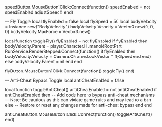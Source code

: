 speedButton.MouseButton1Click:Connect(function()
    speedEnabled = not speedEnabled
    adjustSpeed()
end)

-- Fly Toggle
local flyEnabled = false
local flySpeed = 50
local bodyVelocity = Instance.new("BodyVelocity")
bodyVelocity.Velocity = Vector3.new(0, 0, 0)
bodyVelocity.MaxForce = Vector3.new()

local function toggleFly()
    flyEnabled = not flyEnabled
    if flyEnabled then
        bodyVelocity.Parent = player.Character.HumanoidRootPart
        RunService.RenderStepped:Connect(function()
            if flyEnabled then
                bodyVelocity.Velocity = Camera.CFrame.LookVector * flySpeed
            end
        end)
    else
        bodyVelocity.Parent = nil
    end
end

flyButton.MouseButton1Click:Connect(function()
    toggleFly()
end)

-- Anti-Cheat Bypass Toggle
local antiCheatEnabled = false

local function toggleAntiCheat()
    antiCheatEnabled = not antiCheatEnabled
    if antiCheatEnabled then
        -- Add code here to bypass anti-cheat mechanisms
        -- Note: Be cautious as this can violate game rules and may lead to a ban
    else
        -- Restore or reset any changes made for anti-cheat bypass
    end
end

antiCheatButton.MouseButton1Click:Connect(function()
    toggleAntiCheat()
end)
